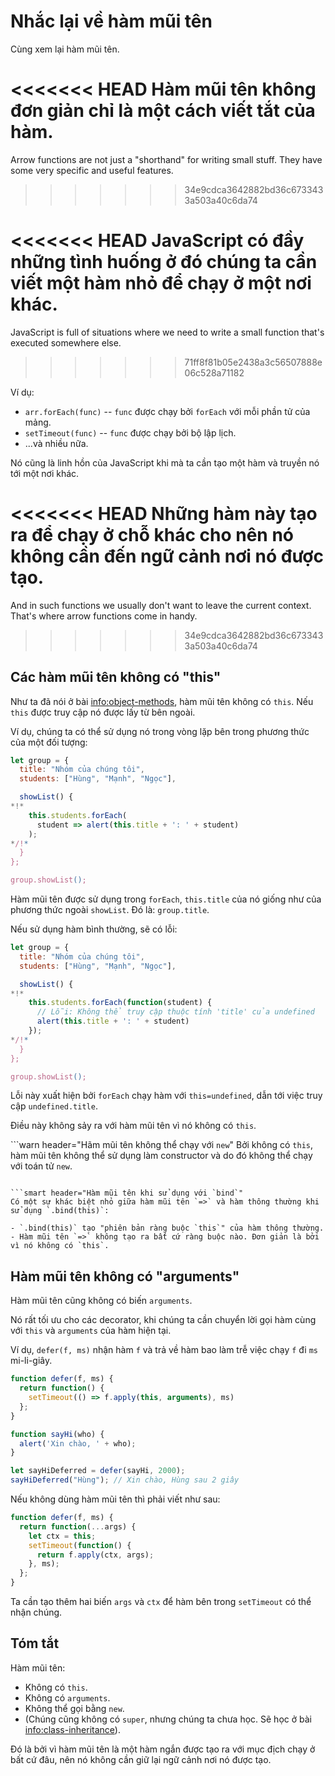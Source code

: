 # Nhắc lại về hàm mũi tên

Cùng xem lại hàm mũi tên.

<<<<<<< HEAD
Hàm mũi tên không đơn giản chỉ là một cách viết tắt của hàm.
=======
Arrow functions are not just a "shorthand" for writing small stuff. They have some very specific and useful features.
>>>>>>> 34e9cdca3642882bd36c6733433a503a40c6da74

<<<<<<< HEAD
JavaScript có đầy những tình huống ở đó chúng ta cần viết một hàm nhỏ để chạy ở một nơi khác.
=======
JavaScript is full of situations where we need to write a small function that's executed somewhere else.
>>>>>>> 71ff8f81b05e2438a3c56507888e06c528a71182

Ví dụ:

- `arr.forEach(func)` -- `func` được chạy bởi `forEach` với mỗi phần tử của mảng.
- `setTimeout(func)` -- `func` được chạy bởi bộ lập lịch.
- ...và nhiều nữa.

Nó cũng là linh hồn của JavaScript khi mà ta cần tạo một hàm và truyền nó tới một nơi khác.

<<<<<<< HEAD
Những hàm này tạo ra để chạy ở chỗ khác cho nên nó không cần đến ngữ cảnh nơi nó được tạo.
=======
And in such functions we usually don't want to leave the current context. That's where arrow functions come in handy.
>>>>>>> 34e9cdca3642882bd36c6733433a503a40c6da74

## Các hàm mũi tên không có "this"

Như ta đã nói ở bài <info:object-methods>, hàm mũi tên không có `this`. Nếu `this` được truy cập nó được lấy từ bên ngoài.

Ví dụ, chúng ta có thể sử dụng nó trong vòng lặp bên trong phương thức của một đối tượng:

```js run
let group = {
  title: "Nhóm của chúng tôi",
  students: ["Hùng", "Mạnh", "Ngọc"],

  showList() {
*!*
    this.students.forEach(
      student => alert(this.title + ': ' + student)
    );
*/!*
  }
};

group.showList();
```

Hàm mũi tên được sử dụng trong `forEach`, `this.title` của nó giống như của phương thức ngoài `showList`. Đó là: `group.title`.

Nếu sử dụng hàm bình thường, sẽ có lỗi:

```js run
let group = {
  title: "Nhóm của chúng tôi",
  students: ["Hùng", "Mạnh", "Ngọc"],

  showList() {
*!*
    this.students.forEach(function(student) {
      // Lỗi: Không thể truy cập thuộc tính 'title' của undefined
      alert(this.title + ': ' + student)
    });
*/!*
  }
};

group.showList();
```

Lỗi này xuất hiện bởi `forEach` chạy hàm với `this=undefined`, dẫn tới việc truy cập `undefined.title`.

Điều này không sảy ra với hàm mũi tên vì nó không có `this`.

```warn header="Hãm mũi tên không thể chạy với `new`"
Bởi không có `this`, hàm mũi tên không thể sử dụng làm constructor và do đó không thể chạy với toán tử `new`.
```

```smart header="Hàm mũi tên khi sử dụng với `bind`"
Có một sự khác biệt nhỏ giữa hàm mũi tên `=>` và hàm thông thường khi sử dụng `.bind(this)`:

- `.bind(this)` tạo "phiên bản ràng buộc `this`" của hàm thông thường.
- Hàm mũi tên `=>` không tạo ra bất cứ ràng buộc nào. Đơn giản là bởi vì nó không có `this`.
```

## Hàm mũi tên không có "arguments"

Hàm mũi tên cũng không có biến `arguments`.

Nó rất tối ưu cho các decorator, khi chúng ta cần chuyển lời gọi hàm cùng với `this` và `arguments` của hàm hiện tại.

Ví dụ, `defer(f, ms)` nhận hàm `f` và trả về hàm bao làm trễ việc chạy `f` đi `ms` mi-li-giây.

```js run
function defer(f, ms) {
  return function() {
    setTimeout(() => f.apply(this, arguments), ms)
  };
}

function sayHi(who) {
  alert('Xin chào, ' + who);
}

let sayHiDeferred = defer(sayHi, 2000);
sayHiDeferred("Hùng"); // Xin chào, Hùng sau 2 giây
```

Nếu không dùng hàm mũi tên thì phải viết như sau:

```js
function defer(f, ms) {
  return function(...args) {
    let ctx = this;
    setTimeout(function() {
      return f.apply(ctx, args);
    }, ms);
  };
}
```

Ta cần tạo thêm hai biến `args` và `ctx` để hàm bên trong `setTimeout` có thể nhận chúng.

## Tóm tắt

Hàm mũi tên:

- Không có `this`.
- Không có `arguments`.
- Không thể gọi bằng `new`.
- (Chúng cũng không có `super`, nhưng chúng ta chưa học. Sẽ học ở bài <info:class-inheritance>).

Đó là bởi vì hàm mũi tên là một hàm ngắn được tạo ra với mục địch chạy ở bất cứ đâu, nên nó không cần giữ lại ngữ cảnh nơi nó được tạo.
